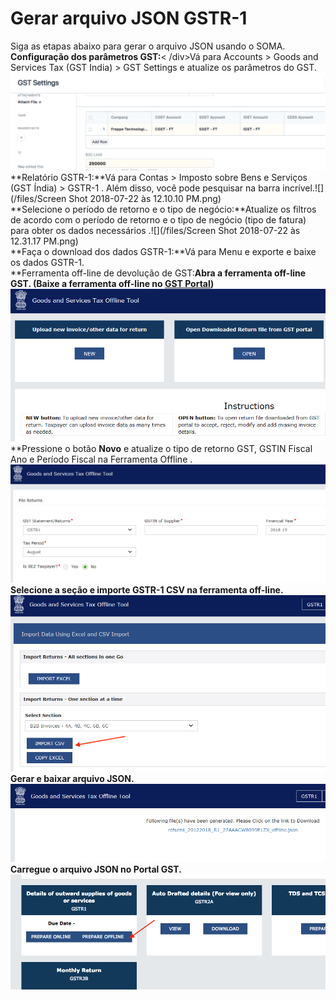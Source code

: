 # Gerar arquivo JSON GSTR-1


  
Siga as etapas abaixo para gerar o arquivo JSON usando o SOMA.  
**Configuração dos parâmetros GST:**< /div>Vá para Accounts > Goods and Services Tax (GST India) > GST Settings e atualize os parâmetros do GST.![](/files/l1CthRB.png)  
**Relatório GSTR-1:**Vá para Contas > Imposto sobre Bens e Serviços (GST Índia) > GSTR-1 . Além disso, você pode pesquisar na barra incrível.![](/files/Screen Shot 2018-07-22 às 12.10.10 PM.png)  
**Selecione o período de retorno e o tipo de negócio:**Atualize os filtros de acordo com o período de retorno e o tipo de negócio (tipo de fatura) para obter os dados necessários .![](/files/Screen Shot 2018-07-22 às 12.31.17 PM.png)  
**Faça o download dos dados GSTR-1:**Vá para Menu e exporte e baixe os dados GSTR-1.  
**Ferramenta off-line de devolução de GST:**Abra a ferramenta off-line GST. (Baixe a ferramenta off-line no [GST Portal](https://www.gst.gov.in/download/returns))![](/files/1c3pG37.png)**﻿**Pressione o botão **Novo** e atualize o tipo de retorno GST, GSTIN Fiscal Ano e Período Fiscal na Ferramenta Offline .![](/files/SwIbsdI.png)  
 **Selecione a seção e importe GSTR-1 CSV na ferramenta off-line.**![](/files/M2G3Scu.png)  
**Gerar e baixar arquivo JSON.**![](/files/rzGSbRJ.png)  
 **Carregue o arquivo JSON no Portal GST.**![](/files/BkOkjRq.png)

